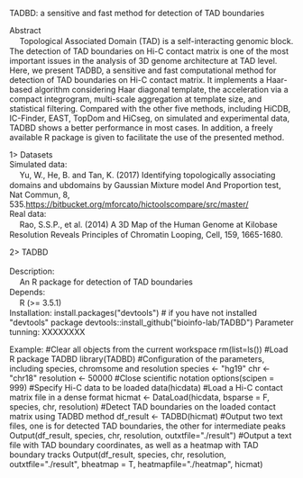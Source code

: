 TADBD: a sensitive and fast method for detection of TAD boundaries

Abstract<br>
 　 Topological Associated Domain (TAD) is a self-interacting genomic block. The detection of TAD boundaries on Hi-C contact matrix is one of the most important issues in the analysis of 3D genome architecture at TAD level. Here, we present TADBD, a sensitive and fast computational method for detection of TAD boundaries on Hi-C contact matrix. It implements a Haar-based algorithm considering Haar diagonal template, the acceleration via a compact integrogram, multi-scale aggregation at template size, and statistical filtering. Compared with the other five methods, including HiCDB, IC-Finder, EAST, TopDom and HiCseg, on simulated and experimental data, TADBD shows a better performance in most cases. In addition, a freely available R package is given to facilitate the use of the presented method.

1> Datasets<br>
  Simulated data:<br>
 　   Yu, W., He, B. and Tan, K. (2017) Identifying topologically associating domains and ubdomains by Gaussian Mixture model And 
      Proportion test, Nat Commun, 8, 535.https://bitbucket.org/mforcato/hictoolscompare/src/master/<br> 
  Real data:<br>
 　   Rao, S.S.P., et al. (2014) A 3D Map of the Human Genome at Kilobase Resolution Reveals Principles of Chromatin Looping, Cell, 159,         1665-1680.<br> 
		
2> TADBD<br>		
  Description:<br>
 　   An R package for detection of TAD boundaries<br> 
  Depends:<br>
 　   R (>= 3.5.1)<br>
 Installation:
  install.packages("devtools") # if you have not installed "devtools" package
  devtools::install_github("bioinfo-lab/TADBD")
  Parameter tunning:
  XXXXXXXX

Example:
  #Clear all objects from the current workspace
  rm(list=ls())
  #Load R package TADBD
  library(TADBD)
  #Configuration of the parameters, including species, chromsome and resolution
  species <- "hg19"
  chr <- "chr18"
  resolution <- 50000
  #Close scientific notation
  options(scipen = 999)
  #Specify Hi-C data to be loaded
  data(hicdata)
  #Load a Hi-C contact matrix file in a dense format
  hicmat <- DataLoad(hicdata, bsparse = F, species, chr, resolution)
  #Detect TAD boundaries on the loaded contact matrix using TADBD method
  df_result <- TADBD(hicmat)
  #Output two text files, one is for detected TAD boundaries, the other for intermediate peaks
  Output(df_result, species, chr, resolution, outxtfile="./result")
  #Output a text file with TAD boundary coordinates, as well as a heatmap with TAD boundary tracks
  Output(df_result, species, chr, resolution, outxtfile="./result", bheatmap = T, heatmapfile="./heatmap", hicmat)
